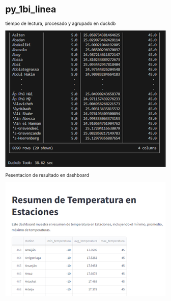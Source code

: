 # py_1bi_linea

tiempo de lectura, procesado y agrupado en duckdb 

![dashboard_ejemplo](pics\procesado_duckdb.png)


Pesentacion de resultado en dashboard

![dashboard_ejemplo](pics\dashboard_ejemplo.png)
